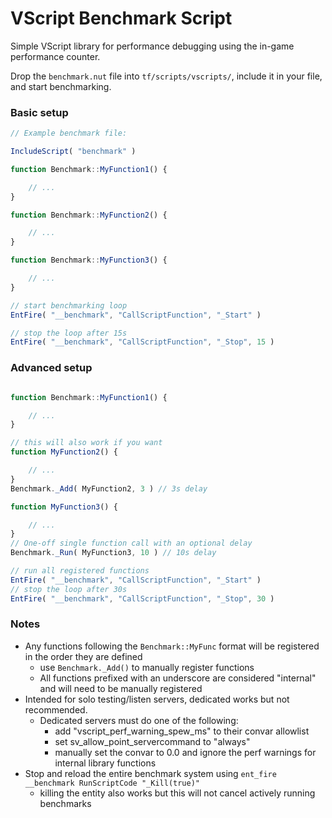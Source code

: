 # VScript Benchmark Script

Simple VScript library for performance debugging using the in-game performance counter.  

Drop the `benchmark.nut` file into `tf/scripts/vscripts/`, include it in your file, and start benchmarking.

### Basic setup

```js
// Example benchmark file:

IncludeScript( "benchmark" )

function Benchmark::MyFunction1() {

    // ...
}

function Benchmark::MyFunction2() {

    // ...
}

function Benchmark::MyFunction3() {

    // ...
}

// start benchmarking loop
EntFire( "__benchmark", "CallScriptFunction", "_Start" )

// stop the loop after 15s
EntFire( "__benchmark", "CallScriptFunction", "_Stop", 15 )
```

### Advanced setup

```js

function Benchmark::MyFunction1() {

    // ...
}

// this will also work if you want
function MyFunction2() {

    // ...
}
Benchmark._Add( MyFunction2, 3 ) // 3s delay

function MyFunction3() {

    // ...
}
// One-off single function call with an optional delay
Benchmark._Run( MyFunction3, 10 ) // 10s delay

// run all registered functions
EntFire( "__benchmark", "CallScriptFunction", "_Start" )
// stop the loop after 30s
EntFire( "__benchmark", "CallScriptFunction", "_Stop", 30 )
```

### Notes

- Any functions following the `Benchmark::MyFunc` format will be registered in the order they are defined
    - use `Benchmark._Add()` to manually register functions
    - All functions prefixed with an underscore are considered "internal" and will need to be manually registered
- Intended for solo testing/listen servers, dedicated works but not recommended.
    - Dedicated servers must do one of the following:
        - add "vscript_perf_warning_spew_ms" to their convar allowlist
        - set sv_allow_point_servercommand to "always"
        - manually set the convar to 0.0 and ignore the perf warnings for internal library functions
- Stop and reload the entire benchmark system using `ent_fire __benchmark RunScriptCode "_Kill(true)"`
    - killing the entity also works but this will not cancel actively running benchmarks

